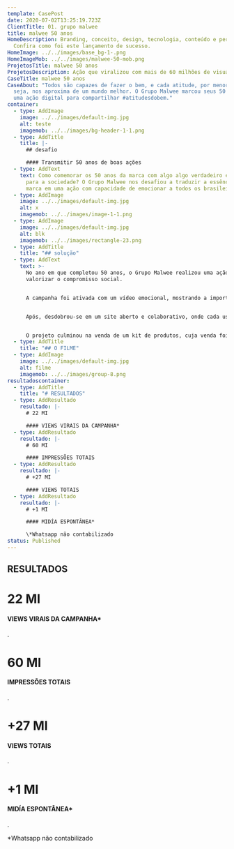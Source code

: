 ```yaml
---
template: CasePost
date: 2020-07-02T13:25:19.723Z
ClientTitle: 01. grupo malwee
title: malwee 50 anos
HomeDescription: Branding, conceito, design, tecnologia, conteúdo e performance.
  Confira como foi este lançamento de sucesso.
HomeImage: ../../images/base_bg-1-.png
HomeImageMob: ../../images/malwee-50-mob.png
ProjetosTitle: malwee 50 anos
ProjetosDescription: Ação que viralizou com mais de 60 milhões de visualizações
CaseTitle: malwee 50 anos
CaseAbout: "Todos são capazes de fazer o bem, e cada atitude, por menor que
  seja, nos aproxima de um mundo melhor. O Grupo Malwee marcou seus 50 anos com
  uma ação digital para compartilhar #atitudesdobem."
container:
  - type: AddImage
    image: ../../images/default-img.jpg
    alt: teste
    imagemob: ../../images/bg-header-1-1.png
  - type: AddTitle
    title: |-
      ## desafio

      #### Transmitir 50 anos de boas ações
  - type: AddText
    text: Como comemorar os 50 anos da marca com algo algo verdadeiro e com valor
      para a sociedade? O Grupo Malwee nos desafiou a traduzir a essência da
      marca em uma ação com capacidade de emocionar a todos os brasileiros.
  - type: AddImage
    image: ../../images/default-img.jpg
    alt: x
    imagemob: ../../images/image-1-1.png
  - type: AddImage
    image: ../../images/default-img.jpg
    alt: blk
    imagemob: ../../images/rectangle-23.png
  - type: AddTitle
    title: "## solução"
  - type: AddText
    text: >-
      No ano em que completou 50 anos, o Grupo Malwee realizou uma ação para
      valorizar o compromisso social.


      A campanha foi ativada com um vídeo emocional, mostrando a importância de fazer o bem.


      Após, desdobrou-se em um site aberto e colaborativo, onde cada usuário podia compartilhar suas #atitudesdobem e inspirar os demais a fazerem o mesmo. Dando força a corrente de pequenos gestos de bondade, a cada semana da campanha foram lançados vídeos-cápsula para reforçar a ideia de fazer o bem ao próximo.


      O projeto culminou na venda de um kit de produtos, cuja venda foi toda revertida para projetos sociais.
  - type: AddTitle
    title: "## O FILME"
  - type: AddImage
    image: ../../images/default-img.jpg
    alt: filme
    imagemob: ../../images/group-8.png
resultadoscontainer:
  - type: AddTitle
    title: "# RESULTADOS"
  - type: AddResultado
    resultado: |-
      # 22 MI

      #### VIEWS VIRAIS DA CAMPANHA*
  - type: AddResultado
    resultado: |-
      # 60 MI

      #### IMPRESSÕES TOTAIS
  - type: AddResultado
    resultado: |-
      # +27 MI

      #### VIEWS TOTAIS
  - type: AddResultado
    resultado: |-
      # +1 MI

      #### MIDÍA ESPONTÂNEA*

      \*Whatsapp não contabilizado
status: Published
---
```

## RESULTADOS

# 22 MI

#### VIEWS VIRAIS DA CAMPANHA*

.

# 60 MI

#### IMPRESSÕES TOTAIS

.

# +27 MI

#### VIEWS TOTAIS

.

# +1 MI

#### MIDÍA ESPONTÂNEA*

.

\*Whatsapp não contabilizado